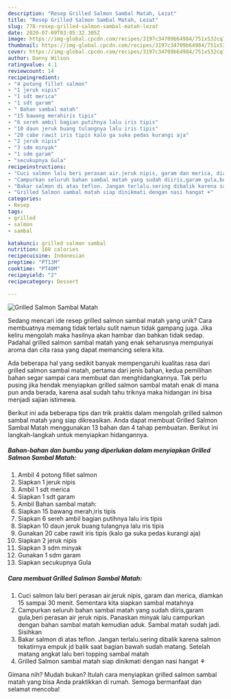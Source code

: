 ```yaml
---
description: "Resep Grilled Salmon Sambal Matah, Lezat"
title: "Resep Grilled Salmon Sambal Matah, Lezat"
slug: 778-resep-grilled-salmon-sambal-matah-lezat
date: 2020-07-09T03:05:32.305Z
image: https://img-global.cpcdn.com/recipes/3197c34709b64984/751x532cq70/grilled-salmon-sambal-matah-foto-resep-utama.jpg
thumbnail: https://img-global.cpcdn.com/recipes/3197c34709b64984/751x532cq70/grilled-salmon-sambal-matah-foto-resep-utama.jpg
cover: https://img-global.cpcdn.com/recipes/3197c34709b64984/751x532cq70/grilled-salmon-sambal-matah-foto-resep-utama.jpg
author: Danny Wilson
ratingvalue: 4.1
reviewcount: 14
recipeingredient:
- "4 potong fillet salmon"
- "1 jeruk nipis"
- "1 sdt merica"
- "1 sdt garam"
- " Bahan sambal matah"
- "15 bawang merahiris tipis"
- "6 sereh ambil bagian putihnya lalu iris tipis"
- "10 daun jeruk buang tulangnya lalu iris tipis"
- "20 cabe rawit iris tipis kalo ga suka pedas kurangi aja"
- "2 jeruk nipis"
- "3 sdm minyak"
- "1 sdm garam"
- "secukupnya Gula"
recipeinstructions:
- "Cuci salmon lalu beri perasan air.jeruk nipis, garam dan merica, diamkan 15 sampai 30 menit. Sementara kita siapkan sambal matahnya"
- "Campurkan seluruh bahan sambal matah yang sudah diiris,garam gula,beri perasan air jeruk nipis. Panaskan minyak lalu campurkan dengan bahan sambal matah kemudian aduk. Sambal matah sudah jadi. Sisihkan"
- "Bakar salmon di atas teflon. Jangan terlalu.sering dibalik karena salmon tekatirnya empuk jd balik saat bagian bawah sudah matang. Setelah matang angkat lalu beri topping sambal matah"
- "Grilled Salmon sambal matah siap dinikmati dengan nasi hangat ⚘"
categories:
- Resep
tags:
- grilled
- salmon
- sambal

katakunci: grilled salmon sambal 
nutrition: 160 calories
recipecuisine: Indonesian
preptime: "PT13M"
cooktime: "PT40M"
recipeyield: "2"
recipecategory: Dessert

---
```



![Grilled Salmon Sambal Matah](https://img-global.cpcdn.com/recipes/3197c34709b64984/751x532cq70/grilled-salmon-sambal-matah-foto-resep-utama.jpg)

Sedang mencari ide resep grilled salmon sambal matah yang unik? Cara membuatnya memang tidak terlalu sulit namun tidak gampang juga. Jika keliru mengolah maka hasilnya akan hambar dan bahkan tidak sedap. Padahal grilled salmon sambal matah yang enak seharusnya mempunyai aroma dan cita rasa yang dapat memancing selera kita.



Ada beberapa hal yang sedikit banyak mempengaruhi kualitas rasa dari grilled salmon sambal matah, pertama dari jenis bahan, kedua pemilihan bahan segar sampai cara membuat dan menghidangkannya. Tak perlu pusing jika hendak menyiapkan grilled salmon sambal matah enak di mana pun anda berada, karena asal sudah tahu triknya maka hidangan ini bisa menjadi sajian istimewa.


Berikut ini ada beberapa tips dan trik praktis dalam mengolah grilled salmon sambal matah yang siap dikreasikan. Anda dapat membuat Grilled Salmon Sambal Matah menggunakan 13 bahan dan 4 tahap pembuatan. Berikut ini langkah-langkah untuk menyiapkan hidangannya.

<!--inarticleads1-->

##### Bahan-bahan dan bumbu yang diperlukan dalam menyiapkan Grilled Salmon Sambal Matah:

1. Ambil 4 potong fillet salmon
1. Siapkan 1 jeruk nipis
1. Ambil 1 sdt merica
1. Siapkan 1 sdt garam
1. Ambil  Bahan sambal matah:
1. Siapkan 15 bawang merah,iris tipis
1. Siapkan 6 sereh ambil bagian putihnya lalu iris tipis
1. Siapkan 10 daun jeruk buang tulangnya lalu iris tipis
1. Gunakan 20 cabe rawit iris tipis (kalo ga suka pedas kurangi aja)
1. Siapkan 2 jeruk nipis
1. Siapkan 3 sdm minyak
1. Gunakan 1 sdm garam
1. Siapkan secukupnya Gula




<!--inarticleads2-->

##### Cara membuat Grilled Salmon Sambal Matah:

1. Cuci salmon lalu beri perasan air.jeruk nipis, garam dan merica, diamkan 15 sampai 30 menit. Sementara kita siapkan sambal matahnya
1. Campurkan seluruh bahan sambal matah yang sudah diiris,garam gula,beri perasan air jeruk nipis. Panaskan minyak lalu campurkan dengan bahan sambal matah kemudian aduk. Sambal matah sudah jadi. Sisihkan
1. Bakar salmon di atas teflon. Jangan terlalu.sering dibalik karena salmon tekatirnya empuk jd balik saat bagian bawah sudah matang. Setelah matang angkat lalu beri topping sambal matah
1. Grilled Salmon sambal matah siap dinikmati dengan nasi hangat ⚘




Gimana nih? Mudah bukan? Itulah cara menyiapkan grilled salmon sambal matah yang bisa Anda praktikkan di rumah. Semoga bermanfaat dan selamat mencoba!
